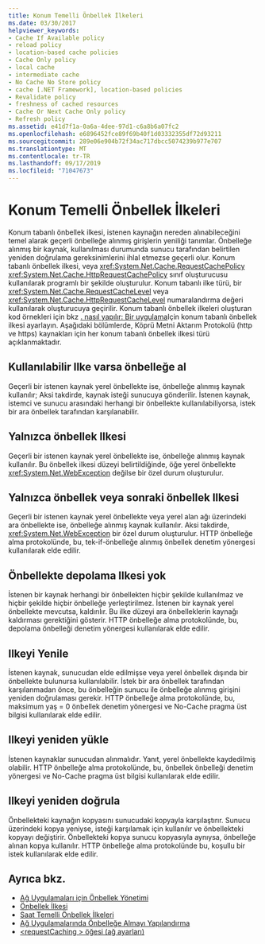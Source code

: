 ```yaml
---
title: Konum Temelli Önbellek İlkeleri
ms.date: 03/30/2017
helpviewer_keywords:
- Cache If Available policy
- reload policy
- location-based cache policies
- Cache Only policy
- local cache
- intermediate cache
- No Cache No Store policy
- cache [.NET Framework], location-based policies
- Revalidate policy
- freshness of cached resources
- Cache Or Next Cache Only policy
- Refresh policy
ms.assetid: e41d7f1a-0a6a-4dee-97d1-c6a8b6a07fc2
ms.openlocfilehash: e6896452fce89f69b40f1d03332355df72d93211
ms.sourcegitcommit: 289e06e904b72f34ac717dbcc5074239b977e707
ms.translationtype: MT
ms.contentlocale: tr-TR
ms.lasthandoff: 09/17/2019
ms.locfileid: "71047673"
---
```

# <a name="location-based-cache-policies"></a>Konum Temelli Önbellek İlkeleri
Konum tabanlı önbellek ilkesi, istenen kaynağın nereden alınabileceğini temel alarak geçerli önbelleğe alınmış girişlerin yeniliği tanımlar. Önbelleğe alınmış bir kaynak, kullanılması durumunda sunucu tarafından belirtilen yeniden doğrulama gereksinimlerini ihlal etmezse geçerli olur. Konum tabanlı önbellek ilkesi, veya <xref:System.Net.Cache.RequestCachePolicy> <xref:System.Net.Cache.HttpRequestCachePolicy> sınıf oluşturucusu kullanılarak programlı bir şekilde oluşturulur. Konum tabanlı ilke türü, bir <xref:System.Net.Cache.RequestCacheLevel> veya <xref:System.Net.Cache.HttpRequestCacheLevel> numaralandırma değeri kullanılarak oluşturucuya geçirilir. Konum tabanlı önbellek ilkeleri oluşturan kod örnekleri için bkz [. nasıl yapılır: Bir uygulama](how-to-set-a-location-based-cache-policy-for-an-application.md)Için konum tabanlı önbellek ilkesi ayarlayın. Aşağıdaki bölümlerde, Köprü Metni Aktarım Protokolü (http ve https) kaynakları için her konum tabanlı önbellek ilkesi türü açıklanmaktadır.  
  
## <a name="cache-if-available-policy"></a>Kullanılabilir Ilke varsa önbelleğe al  
 Geçerli bir istenen kaynak yerel önbellekte ise, önbelleğe alınmış kaynak kullanılır; Aksi takdirde, kaynak isteği sunucuya gönderilir. İstenen kaynak, istemci ve sunucu arasındaki herhangi bir önbellekte kullanılabiliyorsa, istek bir ara önbellek tarafından karşılanabilir.  
  
## <a name="cache-only-policy"></a>Yalnızca önbellek Ilkesi  
 Geçerli bir istenen kaynak yerel önbellekte ise, önbelleğe alınmış kaynak kullanılır. Bu önbellek ilkesi düzeyi belirtildiğinde, öğe yerel önbellekte <xref:System.Net.WebException> değilse bir özel durum oluşturulur.  
  
## <a name="cache-or-next-cache-only-policy"></a>Yalnızca önbellek veya sonraki önbellek Ilkesi  
 Geçerli bir istenen kaynak yerel önbellekte veya yerel alan ağı üzerindeki ara önbellekte ise, önbelleğe alınmış kaynak kullanılır. Aksi takdirde, <xref:System.Net.WebException> bir özel durum oluşturulur. HTTP önbelleğe alma protokolünde, bu, tek-if-önbelleğe alınmış önbellek denetim yönergesi kullanılarak elde edilir.  
  
## <a name="no-cache-no-store-policy"></a>Önbellekte depolama Ilkesi yok  
 İstenen bir kaynak herhangi bir önbellekten hiçbir şekilde kullanılmaz ve hiçbir şekilde hiçbir önbelleğe yerleştirilmez. İstenen bir kaynak yerel önbellekte mevcutsa, kaldırılır. Bu ilke düzeyi ara önbelleklerin kaynağı kaldırması gerektiğini gösterir. HTTP önbelleğe alma protokolünde, bu, depolama önbelleği denetim yönergesi kullanılarak elde edilir.  
  
## <a name="refresh-policy"></a>Ilkeyi Yenile  
 İstenen kaynak, sunucudan elde edilmişse veya yerel önbellek dışında bir önbellekte bulunursa kullanılabilir. İstek bir ara önbellek tarafından karşılanmadan önce, bu önbelleğin sunucu ile önbelleğe alınmış girişini yeniden doğrulaması gerekir. HTTP önbelleğe alma protokolünde, bu, maksimum yaş = 0 önbellek denetim yönergesi ve No-Cache pragma üst bilgisi kullanılarak elde edilir.  
  
## <a name="reload-policy"></a>Ilkeyi yeniden yükle  
 İstenen kaynaklar sunucudan alınmalıdır. Yanıt, yerel önbellekte kaydedilmiş olabilir. HTTP önbelleğe alma protokolünde, bu, önbellek önbelleği denetim yönergesi ve No-Cache pragma üst bilgisi kullanılarak elde edilir.  
  
## <a name="revalidate-policy"></a>Ilkeyi yeniden doğrula  
 Önbellekteki kaynağın kopyasını sunucudaki kopyayla karşılaştırır. Sunucu üzerindeki kopya yeniyse, isteği karşılamak için kullanılır ve önbellekteki kopyayı değiştirir. Önbellekteki kopya sunucu kopyasıyla aynıysa, önbelleğe alınan kopya kullanılır. HTTP önbelleğe alma protokolünde bu, koşullu bir istek kullanılarak elde edilir.  
  
## <a name="see-also"></a>Ayrıca bkz.

- [Ağ Uygulamaları için Önbellek Yönetimi](cache-management-for-network-applications.md)
- [Önbellek İlkesi](cache-policy.md)
- [Saat Temelli Önbellek İlkeleri](time-based-cache-policies.md)
- [Ağ Uygulamalarında Önbelleğe Almayı Yapılandırma](configuring-caching-in-network-applications.md)
- [\<requestCaching > öğesi (ağ ayarları)](../configure-apps/file-schema/network/requestcaching-element-network-settings.md)
